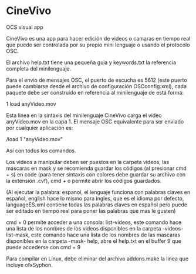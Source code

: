 # CineVivo 
OCS visual app

CineVivo es una app para hacer edición de videos o camaras en tiempo real que puede ser controlada por su propio mini lenguaje o usando el protocolo OSC.

El archivo help.txt tiene una pequeña guia y keywords.txt la referencia completa del minilenguaje.

Para el envio de mensajes OSC, el puerto de escucha es 5612 (este puerto puede cambiarse desde el archivo de configuración OSCconfig.xml), cada paquete debe ser construido en referencia al minilenguaje de está forma:

1 load anyVideo.mov

Esta linea en la sintaxis del minilenguaje CineVivo carga el video anyVideo.mov en la capa 1. El mensaje OSC equivalente para ser enviado por cualquier aplicación es:

/load 1 "anyVideo.mov"

Así con todos los comandos.

Los videos a manipular deben ser puestos en la carpeta videos, las mascaras en mask y se recomienda guardar los códigos (al presionar cmd + s) en code (para tener sintaxis con colores debe guardar su archivo con la extensión .cvf), cmd + o permite abrir los códigos guardados.

(Al ejecutar la palabra: espanol, el lenguaje funciona con palabras claves en español, english hace lo mismo para ingles, que es el idioma por defecto, languageES.xml contiene todas las palabras claves en español pero puede ser editado en tiempo real para poner las palabras que mas le gusten)

cmd + 0 permite acceder a una consola:
  list-videos, este comando hace una lista de los nombres de los videos disponibles en la carpeta -videos-
  list-mask, este comando hace una lista de los nombres de las mascaras disponibles en la carpeta -mask-
  help, abre el help.txt en el buffer 9 que puede accederse con cmd + 9


Para compilar en Linux, debe eliminar del archivo addons.make la linea que incluye ofxSyphon.
